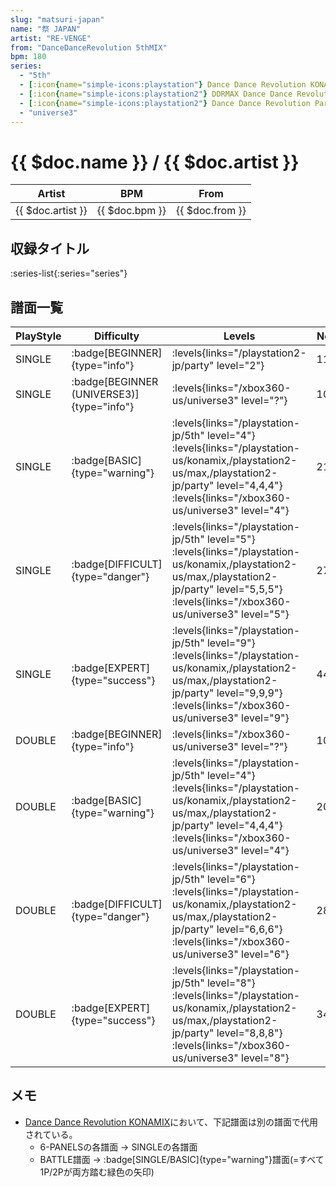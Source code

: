 ```yaml
---
slug: "matsuri-japan"
name: "祭 JAPAN"
artist: "RE-VENGE"
from: "DanceDanceRevolution 5thMIX"
bpm: 180
series:
  - "5th"
  - [:icon{name="simple-icons:playstation"} Dance Dance Revolution KONAMIX :icon{name="flag:us-4x3"}](/playstation-us/konamix)
  - [:icon{name="simple-icons:playstation2"} DDRMAX Dance Dance Revolution :icon{name="flag:us-4x3"}](/playstation2-us/max)
  - [:icon{name="simple-icons:playstation2"} Dance Dance Revolution Party Collection :icon{name="flag:jp-4x3"}](/playstation2-jp/party)
  - "universe3"
---
```


# {{ $doc.name }} / {{ $doc.artist }}

|Artist|BPM|From|
|------|---|----|
|{{ $doc.artist }}|{{ $doc.bpm }}|{{ $doc.from }}|

## 収録タイトル

:series-list{:series="series"}

## 譜面一覧

|PlayStyle|Difficulty|Levels|Notes|Movie|
|---------|----------|------|-----|-----|
|SINGLE| :badge[BEGINNER]{type="info"}| :levels{links="/playstation2-jp/party" level="2"}|116/0||
|SINGLE| :badge[BEGINNER (UNIVERSE3)]{type="info"}|<div class="field is-grouped is-grouped-multiline"> :levels{links="/xbox360-us/universe3" level="?"}</div>|100/0||
|SINGLE| :badge[BASIC]{type="warning"}|<div class="field is-grouped is-grouped-multiline"> :levels{links="/playstation-jp/5th" level="4"} :levels{links="/playstation-us/konamix,/playstation2-us/max,/playstation2-jp/party" level="4,4,4"} :levels{links="/xbox360-us/universe3" level="4"}</div>|216/0||
|SINGLE| :badge[DIFFICULT]{type="danger"}|<div class="field is-grouped is-grouped-multiline"> :levels{links="/playstation-jp/5th" level="5"} :levels{links="/playstation-us/konamix,/playstation2-us/max,/playstation2-jp/party" level="5,5,5"} :levels{links="/xbox360-us/universe3" level="5"}</div>|277/0||
|SINGLE| :badge[EXPERT]{type="success"}|<div class="field is-grouped is-grouped-multiline"> :levels{links="/playstation-jp/5th" level="9"} :levels{links="/playstation-us/konamix,/playstation2-us/max,/playstation2-jp/party" level="9,9,9"} :levels{links="/xbox360-us/universe3" level="9"}</div>|447/0||
|DOUBLE| :badge[BEGINNER]{type="info"}|<div class="field is-grouped is-grouped-multiline"> :levels{links="/xbox360-us/universe3" level="?"}</div>|100/0||
|DOUBLE| :badge[BASIC]{type="warning"}|<div class="field is-grouped is-grouped-multiline"> :levels{links="/playstation-jp/5th" level="4"} :levels{links="/playstation-us/konamix,/playstation2-us/max,/playstation2-jp/party" level="4,4,4"} :levels{links="/xbox360-us/universe3" level="4"}</div>|207/0||
|DOUBLE| :badge[DIFFICULT]{type="danger"}|<div class="field is-grouped is-grouped-multiline"> :levels{links="/playstation-jp/5th" level="6"} :levels{links="/playstation-us/konamix,/playstation2-us/max,/playstation2-jp/party" level="6,6,6"} :levels{links="/xbox360-us/universe3" level="6"}</div>|286/0||
|DOUBLE| :badge[EXPERT]{type="success"}|<div class="field is-grouped is-grouped-multiline"> :levels{links="/playstation-jp/5th" level="8"} :levels{links="/playstation-us/konamix,/playstation2-us/max,/playstation2-jp/party" level="8,8,8"} :levels{links="/xbox360-us/universe3" level="8"}</div>|349/0||

## メモ

- [Dance Dance Revolution KONAMIX](/playstation-us/konamix)において、下記譜面は別の譜面で代用されている。
  - 6-PANELSの各譜面 → SINGLEの各譜面
  - BATTLE譜面 → :badge[SINGLE/BASIC]{type="warning"}譜面(=すべて1P/2Pが両方踏む緑色の矢印)
